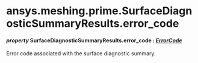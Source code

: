 <a id="ansys-meshing-prime-surfacediagnosticsummaryresults-error-code"></a>

# ansys.meshing.prime.SurfaceDiagnosticSummaryResults.error_code

<a id="ansys.meshing.prime.SurfaceDiagnosticSummaryResults.error_code"></a>

#### *property* SurfaceDiagnosticSummaryResults.error_code *: [ErrorCode](ansys.meshing.prime.ErrorCode.md#ansys.meshing.prime.ErrorCode)*

Error code associated with the surface diagnostic summary.

<!-- !! processed by numpydoc !! -->
